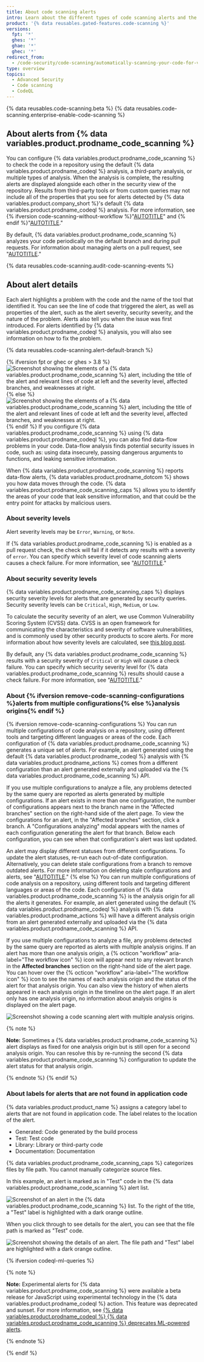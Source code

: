 ```yaml
---
title: About code scanning alerts
intro: Learn about the different types of code scanning alerts and the information that helps you understand the problem each alert highlights.
product: '{% data reusables.gated-features.code-scanning %}'
versions:
  fpt: '*'
  ghes: '*'
  ghae: '*'
  ghec: '*'
redirect_from:
  - /code-security/code-scanning/automatically-scanning-your-code-for-vulnerabilities-and-errors/about-code-scanning-alerts
type: overview
topics:
  - Advanced Security
  - Code scanning
  - CodeQL
---
```


{% data reusables.code-scanning.beta %}
{% data reusables.code-scanning.enterprise-enable-code-scanning %}

## About alerts from {% data variables.product.prodname_code_scanning %}

You can configure {% data variables.product.prodname_code_scanning %} to check the code in a repository using the default {% data variables.product.prodname_codeql %} analysis, a third-party analysis, or multiple types of analysis. When the analysis is complete, the resulting alerts are displayed alongside each other in the security view of the repository. Results from third-party tools or from custom queries may not include all of the properties that you see for alerts detected by {% data variables.product.company_short %}'s default {% data variables.product.prodname_codeql %} analysis. For more information, see {% ifversion code-scanning-without-workflow %}"[AUTOTITLE](/code-security/code-scanning/enabling-code-scanning/configuring-default-setup-for-code-scanning)" and {% endif %}"[AUTOTITLE](/code-security/code-scanning/creating-an-advanced-setup-for-code-scanning/configuring-advanced-setup-for-code-scanning)."

By default, {% data variables.product.prodname_code_scanning %} analyzes your code periodically on the default branch and during pull requests. For information about managing alerts on a pull request, see "[AUTOTITLE](/code-security/code-scanning/managing-code-scanning-alerts/triaging-code-scanning-alerts-in-pull-requests)."

{% data reusables.code-scanning.audit-code-scanning-events %}

## About alert details

Each alert highlights a problem with the code and the name of the tool that identified it. You can see the line of code that triggered the alert, as well as properties of the alert, such as the alert severity, security severity, and the nature of the problem. Alerts also tell you when the issue was first introduced. For alerts identified by {% data variables.product.prodname_codeql %} analysis, you will also see information on how to fix the problem.

{% data reusables.code-scanning.alert-default-branch %}

{% ifversion fpt or ghec or ghes > 3.8 %}
![Screenshot showing the elements of a {% data variables.product.prodname_code_scanning %} alert, including the title of the alert and relevant lines of code at left and the severity level, affected branches, and weaknesses at right. ](/assets/images/help/repository/code-scanning-alert.png)
{% else %}
![Screenshot showing the elements of a {% data variables.product.prodname_code_scanning %} alert, including the title of the alert and relevant lines of code at left and the severity level, affected branches, and weaknesses at right.](/assets/images/enterprise/code-security/code-scanning-alert.png)
{% endif %}
If you configure {% data variables.product.prodname_code_scanning %} using {% data variables.product.prodname_codeql %}, you can also find data-flow problems in your code. Data-flow analysis finds potential security issues in code, such as: using data insecurely, passing dangerous arguments to functions, and leaking sensitive information.

When {% data variables.product.prodname_code_scanning %} reports data-flow alerts, {% data variables.product.prodname_dotcom %} shows you how data moves through the code. {% data variables.product.prodname_code_scanning_caps %} allows you to identify the areas of your code that leak sensitive information, and that could be the entry point for attacks by malicious users.

### About severity levels

Alert severity levels may be `Error`, `Warning`, or `Note`.

If {% data variables.product.prodname_code_scanning %} is enabled as a pull request check, the check will fail if it detects any results with a severity of `error`. You can specify which severity level of code scanning alerts causes a check failure. For more information, see "[AUTOTITLE](/code-security/code-scanning/creating-an-advanced-setup-for-code-scanning/customizing-your-advanced-setup-for-code-scanning#defining-the-severities-causing-pull-request-check-failure)."

### About security severity levels

{% data variables.product.prodname_code_scanning_caps %} displays security severity levels for alerts that are generated by security queries. Security severity levels can be `Critical`, `High`, `Medium`, or `Low`.

To calculate the security severity of an alert, we use Common Vulnerability Scoring System (CVSS) data. CVSS is an open framework for communicating the characteristics and severity of software vulnerabilities, and is commonly used by other security products to score alerts. For more information about how severity levels are calculated, see [this blog post](https://gh.io/2021-07-19-code-scanning-security-severity).

By default, any {% data variables.product.prodname_code_scanning %} results with a security severity of `Critical` or `High` will cause a check failure. You can specify which security severity level for {% data variables.product.prodname_code_scanning %} results should cause a check failure. For more information, see "[AUTOTITLE](/code-security/code-scanning/creating-an-advanced-setup-for-code-scanning/customizing-your-advanced-setup-for-code-scanning#defining-the-severities-causing-pull-request-check-failure)."

### About {% ifversion remove-code-scanning-configurations %}alerts from multiple configurations{% else %}analysis origins{% endif %}

{% ifversion remove-code-scanning-configurations %}
You can run multiple configurations of code analysis on a repository, using different tools and targeting different languages or areas of the code. Each configuration of {% data variables.product.prodname_code_scanning %} generates a unique set of alerts. For example, an alert generated using the default {% data variables.product.prodname_codeql %} analysis with {% data variables.product.prodname_actions %} comes from a different configuration than an alert generated externally and uploaded via the {% data variables.product.prodname_code_scanning %} API.

If you use multiple configurations to analyze a file, any problems detected by the same query are reported as alerts generated by multiple configurations. If an alert exists in more than one configuration, the number of configurations appears next to the branch name in the "Affected branches" section on the right-hand side of the alert page. To view the configurations for an alert, in the "Affected branches" section, click a branch. A "Configurations analyzing" modal appears with the names of each configuration generating the alert for that branch. Below each configuration, you can see when that configuration's alert was last updated.

An alert may display different statuses from different configurations. To update the alert statuses, re-run each out-of-date configuration. Alternatively, you can delete stale configurations from a branch to remove outdated alerts. For more information on deleting stale configurations and alerts, see "[AUTOTITLE](/code-security/code-scanning/managing-code-scanning-alerts/managing-code-scanning-alerts-for-your-repository#removing-stale-configurations-and-alerts-from-a-branch)."
{% else %}
You can run multiple configurations of code analysis on a repository, using different tools and targeting different languages or areas of the code. Each configuration of {% data variables.product.prodname_code_scanning %} is the analysis origin for all the alerts it generates. For example, an alert generated using the default {% data variables.product.prodname_codeql %} analysis with {% data variables.product.prodname_actions %} will have a different analysis origin from an alert generated externally and uploaded via the {% data variables.product.prodname_code_scanning %} API.

If you use multiple configurations to analyze a file, any problems detected by the same query are reported as alerts with multiple analysis origins. If an alert has more than one analysis origin, a {% octicon "workflow" aria-label="The workflow icon" %} icon will appear next to any relevant branch in the **Affected branches** section on the right-hand side of the alert page. You can hover over the {% octicon "workflow" aria-label="The workflow icon" %} icon to see the names of each analysis origin and the status of the alert for that analysis origin. You can also view the history of when alerts appeared in each analysis origin in the timeline on the alert page. If an alert only has one analysis origin, no information about analysis origins is displayed on the alert page.

![Screenshot showing a code scanning alert with multiple analysis origins.](/assets/images/help/repository/code-scanning-analysis-origins.png)

{% note %}

**Note:** Sometimes a {% data variables.product.prodname_code_scanning %} alert displays as fixed for one analysis origin but is still open for a second analysis origin. You can resolve this by re-running the second {% data variables.product.prodname_code_scanning %} configuration to update the alert status for that analysis origin.

{% endnote %}
{% endif %}

### About labels for alerts that are not found in application code

{% data variables.product.product_name %} assigns a category label to alerts that are not found in application code. The label relates to the location of the alert.

- Generated: Code generated by the build process
- Test: Test code
- Library: Library or third-party code
- Documentation: Documentation

{% data variables.product.prodname_code_scanning_caps %} categorizes files by file path. You cannot manually categorize source files.

In this example, an alert is marked as in "Test" code in the {% data variables.product.prodname_code_scanning %} alert list.

![Screenshot of an alert in the {% data variables.product.prodname_code_scanning %} list. To the right of the title, a "Test" label is highlighted with a dark orange outline.](/assets/images/help/repository/code-scanning-library-alert-index.png)

When you click through to see details for the alert, you can see that the file path is marked as "Test" code.

![Screenshot showing the details of an alert. The file path and "Test" label are highlighted with a dark orange outline.](/assets/images/help/repository/code-scanning-library-alert-show.png)

{% ifversion codeql-ml-queries %}

{% note %}

**Note:** Experimental alerts for {% data variables.product.prodname_code_scanning %} were available a beta release for JavaScript using experimental technology in the {% data variables.product.prodname_codeql %} action. This feature was deprecated and sunset. For more information, see [{% data variables.product.prodname_codeql %} {% data variables.product.prodname_code_scanning %} deprecates ML-powered alerts](https://github.blog/changelog/2023-09-29-codeql-code-scanning-deprecates-ml-powered-alerts/).

{% endnote %}

{% endif %}
